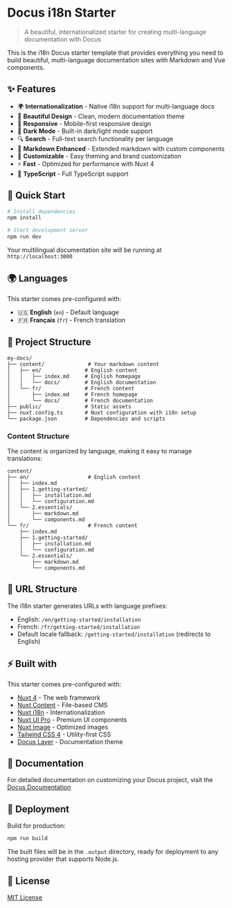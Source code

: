 # Docus i18n Starter

> A beautiful, internationalized starter for creating multi-language documentation with Docus

This is the i18n Docus starter template that provides everything you need to build beautiful, multi-language documentation sites with Markdown and Vue components.

## ✨ Features

- 🌍 **Internationalization** - Native i18n support for multi-language docs
- 🎨 **Beautiful Design** - Clean, modern documentation theme
- 📱 **Responsive** - Mobile-first responsive design  
- 🌙 **Dark Mode** - Built-in dark/light mode support
- 🔍 **Search** - Full-text search functionality per language
- 📝 **Markdown Enhanced** - Extended markdown with custom components
- 🎨 **Customizable** - Easy theming and brand customization
- ⚡ **Fast** - Optimized for performance with Nuxt 4
- 🔧 **TypeScript** - Full TypeScript support

## 🚀 Quick Start

```bash
# Install dependencies
npm install

# Start development server
npm run dev
```

Your multilingual documentation site will be running at `http://localhost:3000`

## 🌍 Languages

This starter comes pre-configured with:
- 🇺🇸 **English** (`en`) - Default language
- 🇫🇷 **Français** (`fr`) - French translation

## 📁 Project Structure

```
my-docs/
├── content/              # Your markdown content
│   ├── en/              # English content
│   │   ├── index.md     # English homepage
│   │   └── docs/        # English documentation
│   └── fr/              # French content
│       ├── index.md     # French homepage
│       └── docs/        # French documentation
├── public/              # Static assets
├── nuxt.config.ts       # Nuxt configuration with i18n setup
└── package.json         # Dependencies and scripts
```

### Content Structure

The content is organized by language, making it easy to manage translations:

```
content/
├── en/                   # English content
│   ├── index.md
│   ├── 1.getting-started/
│   │   ├── installation.md
│   │   └── configuration.md
│   └── 2.essentials/
│       ├── markdown.md
│       └── components.md
└── fr/                   # French content
    ├── index.md
    ├── 1.getting-started/
    │   ├── installation.md
    │   └── configuration.md
    └── 2.essentials/
        ├── markdown.md
        └── components.md
```

## 🔗 URL Structure

The i18n starter generates URLs with language prefixes:

- English: `/en/getting-started/installation`
- French: `/fr/getting-started/installation`
- Default locale fallback: `/getting-started/installation` (redirects to English)

## ⚡ Built with

This starter comes pre-configured with:

- [Nuxt 4](https://nuxt.com) - The web framework
- [Nuxt Content](https://content.nuxt.com/) - File-based CMS
- [Nuxt i18n](https://i18n.nuxt.com/) - Internationalization
- [Nuxt UI Pro](https://ui.nuxt.com/pro) - Premium UI components
- [Nuxt Image](https://image.nuxt.com/) - Optimized images
- [Tailwind CSS 4](https://tailwindcss.com/) - Utility-first CSS
- [Docus Layer](https://www.npmjs.com/package/docus) - Documentation theme

## 📖 Documentation

For detailed documentation on customizing your Docus project, visit the [Docus Documentation](https://docus.dev)

## 🚀 Deployment

Build for production:

```bash
npm run build
```

The built files will be in the `.output` directory, ready for deployment to any hosting provider that supports Node.js.

## 📄 License

[MIT License](https://opensource.org/licenses/MIT) 